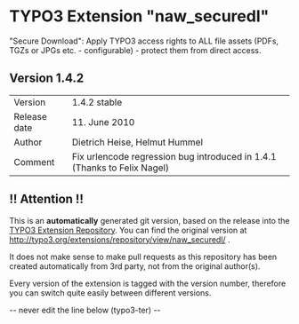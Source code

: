 # TYPO3 Extension "naw_securedl"
"Secure Download": Apply TYPO3 access rights to ALL file assets (PDFs, TGZs or JPGs etc. - configurable) - protect them from direct access.

## Version 1.4.2




<table>
	<tr><td>Version</td><td>1.4.2 stable</td></tr>
	<tr><td>Release date</td><td>11. June 2010</td></tr>
	<tr><td>Author</td><td>Dietrich Heise, Helmut Hummel</td></tr>
	<tr><td>Comment</td><td>Fix urlencode regression bug introduced in 1.4.1 (Thanks to Felix Nagel)</td></tr>
</table>

## !! Attention !!
This is an **automatically** generated git version, based on the release into the [TYPO3 Extension Repository](http://www.typo3.org/extensions/).
You can find the original version at http://typo3.org/extensions/repository/view/naw_securedl/ .

It does not make sense to make pull requests as this repository has been created automatically from 3rd party, not from the original author(s).

Every version of the extension is tagged with the version number, therefore you can switch quite easily between different versions.


-- never edit the line below (typo3-ter) --